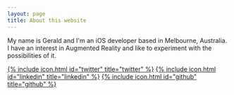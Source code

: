 ```yaml
---
layout: page
title: About this website
---
```


My name is Gerald and I'm an iOS developer based in Melbourne, Australia. I have an interest in Augmented Reality and like to experiment with the possibilities of it.

[{% include icon.html id="twitter" title="twitter" %}](https://www.twitter.com/gerald_kim) 
[{% include icon.html id="linkedin" title="linkedin" %}](https://www.linkedin.com/in/geraldkim/) 
[{% include icon.html id="github" title="github" %}](https://github.com/geraldk)  
